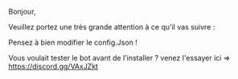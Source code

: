 Bonjour,

Veuillez portez une très grande attention à ce qu'il vas suivre :

Pensez à bien modifier le config.Json !

Vous voulait tester le bot avant de l'installer ? venez l'essayer ici => https://discord.gg/VAxJZkt
